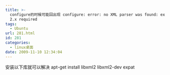 ```yaml
---
title: >-
  configure的时候可能回出现 configure: error: no XML parser was found: expat or libxml
  2.x required
tags:
  - Ubuntu
url: 281.html
id: 281
categories:
  - linux桌面
date: 2009-11-10 12:34:04
---
```


安装以下库就可以解决 apt-get install libxml2 libxml2-dev expat